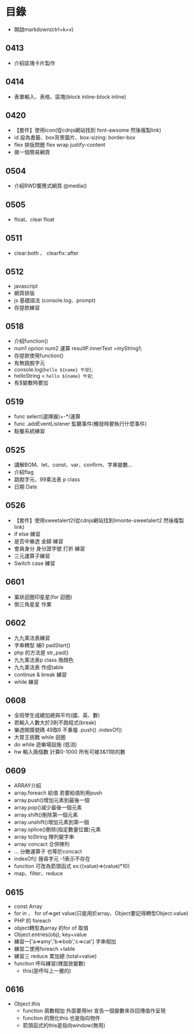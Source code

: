# 目錄
* 開啟markdown(ctrl+k+v)

## 0413  
* 介紹區塊卡片製作 
##
## 0414  
* 表單輸入、表格、區塊(block inline-block inline)
##
## 0420
* 【套件】使用icon(從cdnjs網站找到 font-awsome 然後複製link)
* id 設為書籤、box背景圖片、box-sizing: border-box
* flex 排版問題  flex wrap  justify-content
* 做一個簡易網頁
##
## 0504  
* 介紹RWD響應式網頁  @media()
##
## 0505  
* float、clear float
##
## 0511  
* clear:both 、 clearfix::after
##
## 0512  
* javascript
* 網頁排版
* js  基礎語法  (console.log、prompt)
* 存提款練習
##
## 0518
* 介紹function()
* num1  oprion  num2  運算  resultP.innerText =myString1;
* 存提款使用function()
* 有無跳脫字元
* console.log(`hello ${name} 午安`);
* helloString = `hello ${name} 午安`;
* 有$變數時要加` `
##
## 0519
* func select(選擇器)+-*/運算
* func   .addEventListener 監聽事件(觸發時要執行什麼事件)
* 點餐系統練習
## 0525
* 講解BOM、let、const、var、confirm、字串變數...
* 介紹flag
* 跳脫字元、99乘法表 p class
* 日期 Date
## 0526
* 【套件】使用sweetalert2(從cdnjs網站找到limonte-sweetalert2 然後複製link)
* if else  練習
* 是否中樂透 金額 練習
* 會員身分  身分證字號 打折 練習
* 三元運算子練習
* Switch case 練習
## 0601
* 巢狀迴圈印星星(for 迴圈)
* 倒三角星星  作業
## 0602
* 九九乘法表練習
* 字串轉型  補0  padStart()
* php  的方法是 str_pad()
* 九九乘法表p class 換顏色
* 九九乘法表 作成table
* continue & break 練習
* while 練習
## 0608
* 全班學生成績加總與平均(國、英、數)
* 若輸入人數大於3則不跑程式(break)
* 樂透開獎號碼 49取6 不重複 .push() .indexOf()
* 大胃王挑戰 while 迴圈
* do while 遊樂場設施 (低消)
* hw 輸入兩個數 計算0-1000 所有可被3&11除的數
## 0609
* ARRAY介紹
* array.foreach 給值  若要給值則用push
* array.push()增加元素到最後一個
* array.pop()減少最後一個元素
* array.shift()刪除第一個元素
* array.unshift()增加元素到第一個
* array.splice()刪除(指定數量位置)元素
* array toString  陣列變字串
* array concact 合併陣列
* ... 分散運算子  也等於concact
* indexOf() 搜尋字元  -1表示不存在
* function 可改為箭頭函式  ex:((value)=>(value)*10)
* map、filter、reduce
## 0615
* const Array
* for in 、 for of=>get value(只能用於array、Object要記得轉型Object.value)
* PHP 的 foreach
* object轉型為array 的for of 取值
* Object.entries(obj); key+value
* 練習一['a=>amy','b=>bob','c=>cat'] 字串相加
* 練習二使用foreach  +table
* 練習三 reduce 累加總 (total+value)
* function 呼叫練習(裡面放變數)
  * this(是呼叫上一層的)
## 0616
* Object.this
  * function 兩數相加 外面要用let 宣告一個變數來存回傳值作呈現
  * function 的簡化this 也是指向物件
  * 箭頭函式的this是指向window(無用)